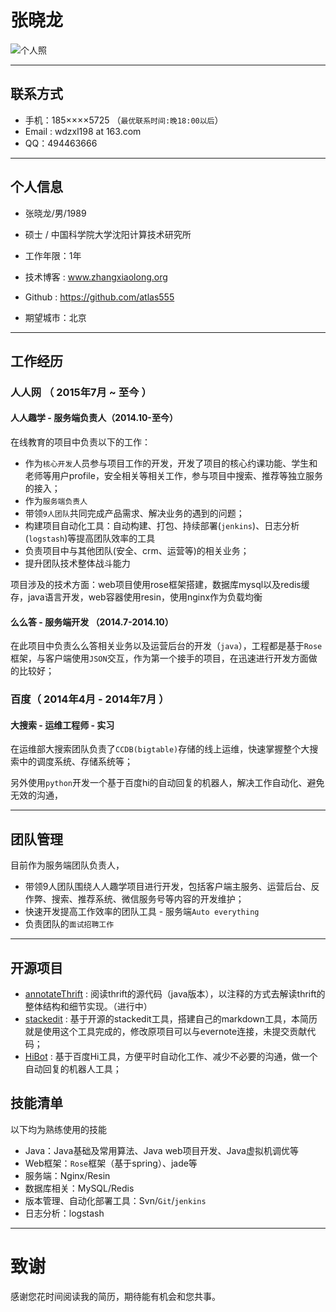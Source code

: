 # 张晓龙
![个人照](https://github.com/atlas555/jobResume/blob/master/zxl.png?raw=true)

---

## 联系方式

- 手机：185××××5725 （```最优联系时间:晚18:00以后```）
- Email : wdzxl198 at 163.com 
- QQ：494463666

---

## 个人信息

 - 张晓龙/男/1989 
 - 硕士 / 中国科学院大学沈阳计算技术研究所 
 - 工作年限：1年
 - 技术博客 : www.zhangxiaolong.org
 - Github : https://github.com/atlas555

 - 期望城市：北京

---

## 工作经历

### 人人网 （ 2015年7月 ~ 至今 ）

#### 人人趣学 - 服务端负责人（2014.10-至今） 
在线教育的项目中负责以下的工作：
- 作为`核心开发`人员参与项目工作的开发，开发了项目的核心约课功能、学生和老师等用户profile，安全相关等相关工作，参与项目中搜索、推荐等独立服务的接入；
- 作为`服务端负责人`
 - 带领`9人团队`共同完成产品需求、解决业务的遇到的问题；
 - 构建项目自动化工具：自动构建、打包、持续部署(`jenkins`)、日志分析(`logstash`)等提高团队效率的工具
 - 负责项目中与其他团队(安全、crm、运营等)的相关业务；
 - 提升团队技术整体战斗能力

项目涉及的技术方面：web项目使用rose框架搭建，数据库mysql以及redis缓存，java语言开发，web容器使用resin，使用nginx作为负载均衡

#### 么么答 - 服务端开发 （2014.7-2014.10） 
在此项目中负责么么答相关业务以及运营后台的开发（`java`），工程都是基于`Rose`框架，与客户端使用`JSON`交互，作为第一个接手的项目，在迅速进行开发方面做的比较好；
 
### 百度（ 2014年4月 - 2014年7月 ）

#### 大搜索 - 运维工程师 - 实习
在运维部大搜索团队负责了`CCDB(bigtable)`存储的线上运维，快速掌握整个大搜索中的调度系统、存储系统等；

另外使用`python`开发一个基于百度hi的自动回复的机器人，解决工作自动化、避免无效的沟通，

---

## 团队管理
目前作为服务端团队负责人，
- 带领9人团队围绕人人趣学项目进行开发，包括客户端主服务、运营后台、反作弊、搜索、推荐系统、微信服务号等内容的开发维护；
- 快速开发提高工作效率的团队工具 - 服务端`Auto everything`
- 负责团队的`面试招聘工作`

---

## 开源项目

 - [annotateThrift](https://github.com/atlas555/annotateThrift) : 阅读thrift的源代码（java版本），以注释的方式去解读thrift的整体结构和细节实现。（进行中）
 - [stackedit](https://github.com/atlas555/stackedit) : 基于开源的stackedit工具，搭建自己的markdown工具，本简历就是使用这个工具完成的，修改原项目可以与evernote连接，未提交贡献代码；
 - [HiBot](https://github.com/atlas555/hibot_2) : 基于百度Hi工具，方便平时自动化工作、减少不必要的沟通，做一个自动回复的机器人工具；

## 技能清单

以下均为熟练使用的技能

- Java：Java基础及常用算法、Java web项目开发、Java虚拟机调优等
- Web框架：`Rose`框架（基于spring）、jade等
- 服务端：Nginx/Resin
- 数据库相关：MySQL/Redis
- 版本管理、自动化部署工具：Svn/`Git`/`jenkins`
- 日志分析：logstash

---

# 致谢
感谢您花时间阅读我的简历，期待能有机会和您共事。
